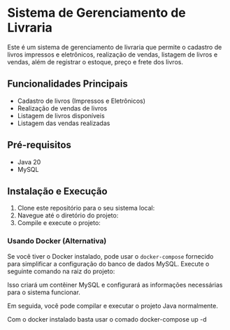 # Sistema de Gerenciamento de Livraria

Este é um sistema de gerenciamento de livraria que permite o cadastro de livros impressos e eletrônicos, realização de vendas, listagem de livros e vendas, além de registrar o estoque, preço e frete dos livros.

## Funcionalidades Principais

- Cadastro de livros (Impressos e Eletrônicos)
- Realização de vendas de livros
- Listagem de livros disponíveis
- Listagem das vendas realizadas

## Pré-requisitos

- Java 20
- MySQL

## Instalação e Execução

1. Clone este repositório para o seu sistema local:
2. Navegue até o diretório do projeto:
3. Compile e execute o projeto:

### Usando Docker (Alternativa)

Se você tiver o Docker instalado, pode usar o `docker-compose` fornecido para simplificar a configuração do banco de dados MySQL. Execute o seguinte comando na raiz do projeto:


Isso criará um contêiner MySQL e configurará as informações necessárias para o sistema funcionar.

Em seguida, você pode compilar e executar o projeto Java normalmente.

Com o docker instalado basta usar o comado docker-compose up -d
